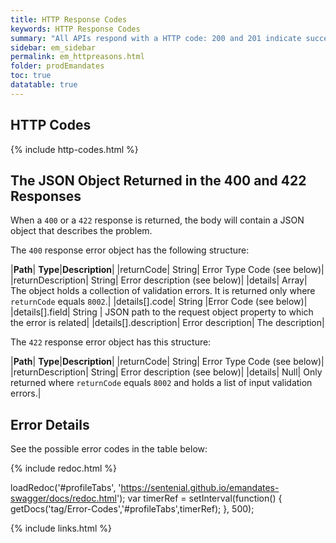 ```yaml
---
title: HTTP Response Codes
keywords: HTTP Response Codes 
summary: "All APIs respond with a HTTP code: 200 and 201 indicate success, the meaning for other codes are provided below."
sidebar: em_sidebar
permalink: em_httpreasons.html
folder: prodEmandates
toc: true
datatable: true
---
```


## HTTP Codes

{% include http-codes.html %}

## The JSON Object Returned in the 400 and 422 Responses

When a `400` or a `422` response is returned, the body will contain a JSON object that describes the problem. 

The `400` response error object has the following structure:

|**Path**| **Type**|**Description**|
|returnCode| String| Error Type Code (see below)|
|returnDescription|	String|	Error description (see below)|
|details| Array| The object holds a collection of validation errors. It is returned only where `returnCode` equals `8002`.|
|details[].code| String |Error Code (see below)|
|details[].field| String | JSON path to the request object property to which the error is related|
|details[].description|	Error description| The description|

The `422` response error object has this structure:

|**Path**| **Type**|**Description**|
|returnCode| String| Error Type Code (see below)|
|returnDescription|	String|	Error description (see below)|
|details| Null| Only returned where `returnCode` equals `8002` and holds a list of input validation errors.|



## Error Details

See the possible error codes in the table below:

<ul id="profileTabs" class="nav nav-tabs">
  
</ul>
   
{% include redoc.html %}
   
loadRedoc('#profileTabs', 'https://sentenial.github.io/emandates-swagger/docs/redoc.html');
var timerRef = setInterval(function() { getDocs('tag/Error-Codes','#profileTabs',timerRef); }, 500);
</script>
<div id="mydiv"></div>
</div>
</div>

{% include links.html %}
